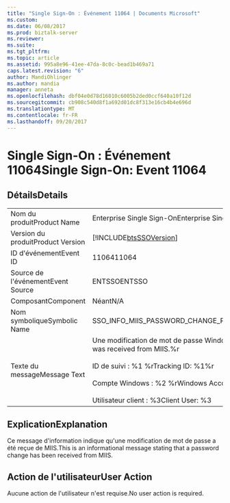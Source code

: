 ```yaml
---
title: "Single Sign-On : Événement 11064 | Documents Microsoft"
ms.custom: 
ms.date: 06/08/2017
ms.prod: biztalk-server
ms.reviewer: 
ms.suite: 
ms.tgt_pltfrm: 
ms.topic: article
ms.assetid: 995a8e96-41ee-47da-8c0c-bead1b469a71
caps.latest.revision: "6"
author: MandiOhlinger
ms.author: mandia
manager: anneta
ms.openlocfilehash: dbf04e0d78d16010c6005b2ded0ccf640a10f12d
ms.sourcegitcommit: cb908c540d8f1a692d01dc8f313e16cb4b4e696d
ms.translationtype: MT
ms.contentlocale: fr-FR
ms.lasthandoff: 09/20/2017
---
```

# <a name="single-sign-on-event-11064"></a><span data-ttu-id="9517e-102">Single Sign-On : Événement 11064</span><span class="sxs-lookup"><span data-stu-id="9517e-102">Single Sign-On: Event 11064</span></span>
## <a name="details"></a><span data-ttu-id="9517e-103">Détails</span><span class="sxs-lookup"><span data-stu-id="9517e-103">Details</span></span>  
  
|||  
|-|-|  
|<span data-ttu-id="9517e-104">Nom du produit</span><span class="sxs-lookup"><span data-stu-id="9517e-104">Product Name</span></span>|<span data-ttu-id="9517e-105">Enterprise Single Sign-On</span><span class="sxs-lookup"><span data-stu-id="9517e-105">Enterprise Single Sign-On</span></span>|  
|<span data-ttu-id="9517e-106">Version du produit</span><span class="sxs-lookup"><span data-stu-id="9517e-106">Product Version</span></span>|[!INCLUDE[btsSSOVersion](../includes/btsssoversion-md.md)]|  
|<span data-ttu-id="9517e-107">ID d'événement</span><span class="sxs-lookup"><span data-stu-id="9517e-107">Event ID</span></span>|<span data-ttu-id="9517e-108">11064</span><span class="sxs-lookup"><span data-stu-id="9517e-108">11064</span></span>|  
|<span data-ttu-id="9517e-109">Source de l'événement</span><span class="sxs-lookup"><span data-stu-id="9517e-109">Event Source</span></span>|<span data-ttu-id="9517e-110">ENTSSO</span><span class="sxs-lookup"><span data-stu-id="9517e-110">ENTSSO</span></span>|  
|<span data-ttu-id="9517e-111">Composant</span><span class="sxs-lookup"><span data-stu-id="9517e-111">Component</span></span>|<span data-ttu-id="9517e-112">Néant</span><span class="sxs-lookup"><span data-stu-id="9517e-112">N/A</span></span>|  
|<span data-ttu-id="9517e-113">Nom symbolique</span><span class="sxs-lookup"><span data-stu-id="9517e-113">Symbolic Name</span></span>|<span data-ttu-id="9517e-114">SSO_INFO_MIIS_PASSWORD_CHANGE_RECEIVED</span><span class="sxs-lookup"><span data-stu-id="9517e-114">SSO_INFO_MIIS_PASSWORD_CHANGE_RECEIVED</span></span>|  
|<span data-ttu-id="9517e-115">Texte du message</span><span class="sxs-lookup"><span data-stu-id="9517e-115">Message Text</span></span>|<span data-ttu-id="9517e-116">Une modification de mot de passe Windows a été reçue de MIIS.%r</span><span class="sxs-lookup"><span data-stu-id="9517e-116">A Windows password change was received from MIIS.%r</span></span><br /><br /> <span data-ttu-id="9517e-117">ID de suivi : %1 %r</span><span class="sxs-lookup"><span data-stu-id="9517e-117">Tracking ID: %1%r</span></span><br /><br /> <span data-ttu-id="9517e-118">Compte Windows : %2 %r</span><span class="sxs-lookup"><span data-stu-id="9517e-118">Windows Account: %2%r</span></span><br /><br /> <span data-ttu-id="9517e-119">Utilisateur client : %3</span><span class="sxs-lookup"><span data-stu-id="9517e-119">Client User: %3</span></span>|  
  
## <a name="explanation"></a><span data-ttu-id="9517e-120">Explication</span><span class="sxs-lookup"><span data-stu-id="9517e-120">Explanation</span></span>  
 <span data-ttu-id="9517e-121">Ce message d'information indique qu'une modification de mot de passe a été reçue de MIIS.</span><span class="sxs-lookup"><span data-stu-id="9517e-121">This is an informational message stating that a password change has been received from MIIS.</span></span>  
  
## <a name="user-action"></a><span data-ttu-id="9517e-122">Action de l'utilisateur</span><span class="sxs-lookup"><span data-stu-id="9517e-122">User Action</span></span>  
 <span data-ttu-id="9517e-123">Aucune action de l'utilisateur n'est requise.</span><span class="sxs-lookup"><span data-stu-id="9517e-123">No user action is required.</span></span>